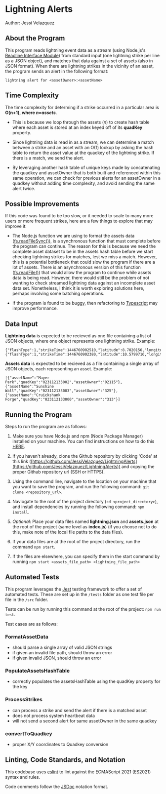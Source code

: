 # Lightning Alerts

Author: Jessi Velazquez

## About the Program

This program reads lightning event data as a stream (using Node.js's [Readline Interface Module](https://nodejs.org/api/readline.html#readlinecreateinterfaceoptions)) from standard input (one lightning strike per line as a JSON object), and matches that data against a set of assets (also in JSON format). When there are lightning strikes in the vicinity of an asset, the program sends an alert in the following format:

```log
lightning alert for <assetOwner>:<assetName>
```

## Time Complexity

The time complexity for determing if a strike occurred in a particular area is **O(n+1), where *n=assets***.

- This is because we loop through the assets (*n*) to create hash table where each asset is stored at an index keyed off of its **quadKey** property.

- Since lightning data is read in as a stream, we can determine a match between a strike and an asset with an O(1) lookup by asking the hash table to return the asset value at the quadkey of the lightning strike. If there is a match, we send the alert. 

- By leveraging another hash table of unique keys made by concatenating the quadkey and assetOwner that is both built and referenced within this same operation, we can check for previous alerts for an assetOwner in a quadkey without adding time complexity, and avoid sending the same alert twice.

## Possible Improvements

If this code was found to be too slow, or it needed to scale to many more users or more frequent strikes, here are a few things to explore that may improve it:

- The Node.js function we are using to format the assets data ([fs.readFileSync()](https://www.geeksforgeeks.org/node-js-fs-readfilesync-method/)), is a synchronous function that must complete before the program can continue. The reason for this is because we need the complete asset dataset to be in the assets hash table before we start checking lightning strikes for matches, lest we miss a match. However, this is a potential bottleneck that could slow the program if there are a lot of assets. There is an asynchronous version of this function ([fs.readFile()](https://www.geeksforgeeks.org/node-js-fs-readfile-method/)) that would allow the program to continue while assets data is being read. However, there would still be the problem of not wanting to check streamed lightning data against an incomplete asset data set. Nonetheless, I think it is worth exploring solutions here, perhaps involving some batching operations.

- If the program is found to be buggy, then refactoring to [Typescript](https://www.typescriptlang.org/) may improve performance.



## Data Input

**Lightning data** is expected to be recieved as one file containing a list of JSON objects, where one object represents one lightning strike. Example:

```
{"flashType":1,"strikeTime":1446760902510,"latitude":8.7020156,"longitude":-12.2736188,"peakAmps":3034,"reserved":"000","icHeight":11829,"receivedTime":1446760915181,"numberOfSensors":6,"multiplicity":1}
{"flashType":1,"strikeTime":1446760902380,"latitude":10.5799716,"longitude":-14.0589797,"peakAmps":3117,"reserved":"000","icHeight":18831,"receivedTime":1446760915182,"numberOfSensors":8,"multiplicity":1}
```

**Assets data** is expected to be recieved as a file containing a single array of JSON objects, each representing an asset. Example:

```
[{"assetName":"Mayer Park","quadKey":"023112133002","assetOwner":"02115"},{"assetName":"Sunshine Wall","quadKey":"023112133003","assetOwner":"325"},{"assetName":"Cruickshank Forge","quadKey":"023112133000","assetOwner":"313"}]
```


## Running the Program

 Steps to run the program are as follows:

1. Make sure you have Node.js and npm (Node Package Manager) installed on your machine. You can find instructions on how to do this [HERE](https://docs.npmjs.com/downloading-and-installing-node-js-and-npm).

2. If you haven't already, clone the Github repository by clicking 'Code' at this link ([https://github.com/JessiVelazquez/LightningAlerts](https://github.com/JessiVelazquez/LightningAlerts)) and copying the proper Github repository url (SSH or HTTPS).

3. Using the command line, navigate to the location on your machine that you want to save the program, and run the following command: `git clone <repository_url>`.

4. Naviogate to the root of the project directory (`cd <project_directory>`), and install dependencies by running the following command: `npm install`.

5. *Optional*: Place your data files named **lightning.json** and **assets.json** at the root of the project (same level as **index.js**) (if you choose not to do this, make note of the local file paths to the data files).

6. If your data files are at the root of the project directory, run the command `npm start`.

7. If the files are elsewhere, you can specify them in the start command by running `npm start <assets_file_path> <lightning_file_path>`

## Automated Tests

This program leverages the [Jest](https://jestjs.io/docs/getting-started) testing framework to offer a set of automated tests. These are set up in the `/tests` folder as one test file per file in the `/src` folder. 

Tests can be run by running this command at the root of the project: `npm run test`.

Test cases are as follows:

### FormatAssetData

- should parse a single array of valid JSON strings
- if given an invalid file path, should throw an error
- if given invalid JSON, should throw an error

### PopulateAssetsHashTable

- correctly populates the assetsHashTable using the quadKey property for the key

### ProcessStrikes

- can process a strike and send the alert if there is a matched asset
- does not process system heartbeat data
- will not send a second alert for same assetOwner in the same quadkey

### convertToQuadkey

- proper X/Y coordinates to Quadkey conversion

## Linting, Code Standards, and Notation

This codebase uses [eslint](https://eslint.org/) to lint against the ECMAScript 2021 (ES2021) syntax and rules.

Code comments follow the [JSDoc](https://jsdoc.app/about-getting-started.html) notation format.




